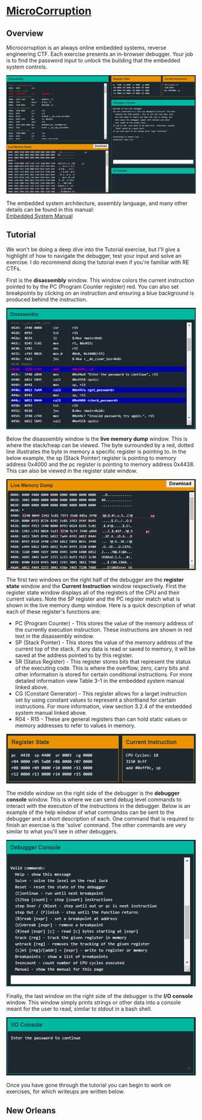 # [MicroCorruption](https://microcorruption.com/)

## Overview

Microcorruption is an always online embedded systems, reverse engineering CTF. Each exercise presents an in-browser debugger. Your job is to find the password input to unlock the building that the embedded system controls.

![](MicroController_Pics/MC01.png)

The embedded system architecture, assembly language, and many other details can be found in this manual:  
[Embedded System Manual](ti.com/lit/ug/slau049f/slau049f.pdf)

## Tutorial

We won't be doing a deep dive into the Tutorial exercise, but I'll give a highlight of how to navigate the debugger, test your input and solve an exercise. I do recommend doing the tutorial even if you're familiar with RE CTFs.

First is the <b>disassembly</b> window. This window colors the current instruction pointed to by the PC (Program Counter register) red. You can also set breakpoints by clicking on an instruction and ensuring a blue background is produced behind the instruction.

![](MicroController_Pics/MC02.png)

Below the disassembly window is the <b>live memory dump</b> window. This is where the stack/heap can be viewed. The byte surrounded by a red, dotted line illustrates the byte in memory a specific register is pointing to. In the below example, the sp (Stack Pointer) register is pointing to memory address 0x4000 and the pc register is pointing to memory address 0x4438. This can also be viewed in the register state window.
  
![](MicroController_Pics/MC03.png)

The first two windows on the right half of the debugger are the <b>register state</b> window and the <b>Current Instruction</b> window respectively. First the register state window displays all of the registers of the CPU and their current values. Note the SP register and the PC register match what is shown in the live memory dump window. Here is a quick description of what each of these register's functions are:

* PC (Program Counter) - This stores the value of the memory address of the currently execution instruction. These instructions are shown in red text in the disassembly window.
* SP (Stack Pointer) - This stores the value of the memory address of the current top of the stack. If any data is read or saved to memory, it will be saved at the address pointed to by this register.
* SR (Status Register) - This register stores bits that represent the status of the executing code. This is where the overflow, zero, carry bits and other information is stored for certain conditional instructions. For more detailed information view Table 3-1 in the embedded system manual linked above.
* CG (Constant Generator) - This register allows for a larget instruction set by using constant values to represent a shorthand for certain instructions. For more information, view section 3.2.4 of the embedded system manual linked above.
* R04 - R15 - These are general registers than can hold static values or memory addresses to refer to values in memory.

![](MicroController_Pics/MC04.png)

The middle window on the right side of the debugger is the <b>debugger console</b> window. This is where we can send debug level commands to interact with the execution of the instructions in the debugger. Below is an example of the help window of what commandss can be sent to the debugger and a short description of each. One command that is required to finish an exercise is the 'solve' command. The other commands are very similar to what you'll see in other debuggers.

![](MicroController_Pics/MC05.png)

Finally, the last window on the right side of the debugger is the <b>I/O console</b> window. This window simply prints strings or other data into a console meant for the user to read, similar to stdout in a bash shell.

![](MicroController_Pics/MC06.png)

Once you have gone through the tutorial you can begin to work on exercises, for which writeups are written below.

## New Orleans
